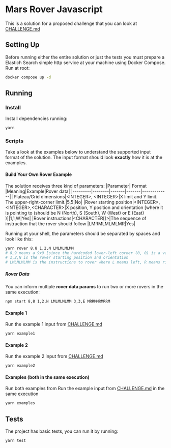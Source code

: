 # Mars Rover Javascript

This is a solution for a proposed challenge that you can look at [CHALLENGE.md](CHALLENGE.md)

## Setting Up

Before running either the entire solution or just the tests you must prepare a Elastich Search simple http service at your machine using Docker Compose. Run at root: 
```sh
docker compose up -d
```

## Running

### Install

Install dependencies running:
```sh
yarn
```

### Scripts

Take a look at the examples below to understand the supported input format of the solution. The input format should look __exactly__ how it is at the examples.

####  Build Your Own Rover Example
The solution receives three kind of parameters:
 |Parameter| Format |Meaning|Example|Rover data|
 |---------|--------|-------|-------|-------------|
 |Plateau/Grid dimensions|\<INTEGER\>, \<INTEGER\>|X limit and Y limit. The upper-right-corner limit.|5,5|No|
 |Rover starting position|\<INTEGER\>,\<INTEGER\>,\<CHARACTER\>|X position, Y position and orientation [where it is pointing to (should be N (North), S (South), W (West) or E (East)
)]|1,1,W|Yes|
 |Rover instructions|\<CHARACTER[]\>|The sequence of instruction that the rover should follow |LMRMLMLMLMR|Yes|

Running at your shell, the parameters should be separated by spaces and look like this:

```sh
yarn rover 8,8 1,2,N LMLMLMLMM
# 8,9 means a 9x9 [since the hardcoded lower-left corner (0, 0) is a valid position]
# 1,2,N is the rover starting position and orientation
# LMLMLMLMM is the instructions to rover where L means left, R means right and M means move
```

##### Rover Data

You can inform multiple __rover data params__ to run two or more rovers in the same execution:

```sh
npm start 8,8 1,2,N LMLMLMLMM 3,3,E MRRMMRMRRM
``````

#### Example 1

Run the example 1 input from [CHALLENGE.md](CHALLENGE.md)

```sh
yarn example1
```

#### Example 2

Run the example 2 input from [CHALLENGE.md](CHALLENGE.md)

```sh
yarn example2
```

#### Examples (both in the same execution)

Run both examples from 
Run the example input from [CHALLENGE.md](CHALLENGE.md) in the same execution

```sh
yarn examples
```

## Tests

The project has basic tests, you can run it by running:

```sh
yarn test
```